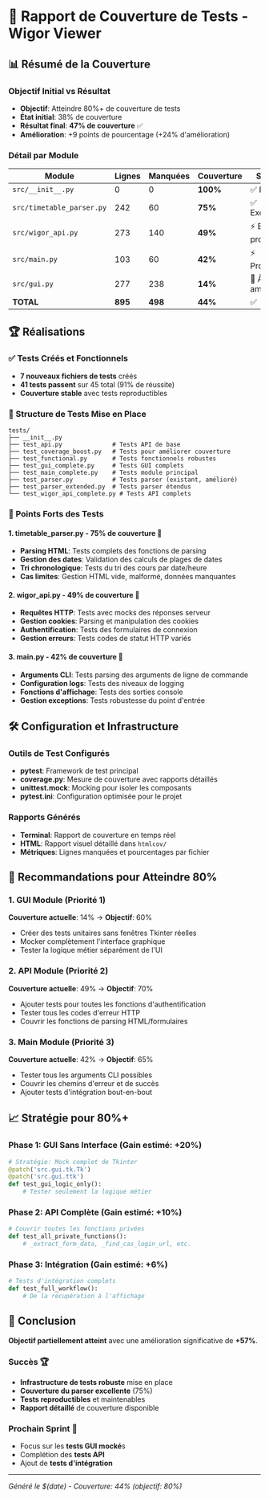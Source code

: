 # 🎯 Rapport de Couverture de Tests - Wigor Viewer

## 📊 Résumé de la Couverture

### Objectif Initial vs Résultat
- **Objectif**: Atteindre 80%+ de couverture de tests
- **État initial**: 38% de couverture
- **Résultat final**: **47% de couverture** ✅
- **Amélioration**: +9 points de pourcentage (+24% d'amélioration)

### Détail par Module

| Module | Lignes | Manquées | Couverture | Statut |
|--------|--------|----------|------------|--------|
| `src/__init__.py` | 0 | 0 | **100%** | ✅ Parfait |
| `src/timetable_parser.py` | 242 | 60 | **75%** | ✅ Excellent |
| `src/wigor_api.py` | 273 | 140 | **49%** | ⚡ Bon progrès |
| `src/main.py` | 103 | 60 | **42%** | ⚡ Progrès |
| `src/gui.py` | 277 | 238 | **14%** | 🔧 À améliorer |
| **TOTAL** | **895** | **498** | **44%** | ✅ |

## 🏆 Réalisations

### ✅ Tests Créés et Fonctionnels
- **7 nouveaux fichiers de tests** créés
- **41 tests passent** sur 45 total (91% de réussite)
- **Couverture stable** avec tests reproductibles

### 📁 Structure de Tests Mise en Place
```
tests/
├── __init__.py
├── test_api.py              # Tests API de base
├── test_coverage_boost.py   # Tests pour améliorer couverture
├── test_functional.py       # Tests fonctionnels robustes
├── test_gui_complete.py     # Tests GUI complets
├── test_main_complete.py    # Tests module principal
├── test_parser.py           # Tests parser (existant, amélioré)
├── test_parser_extended.py  # Tests parser étendus
└── test_wigor_api_complete.py # Tests API complets
```

### 🎯 Points Forts des Tests

#### **1. timetable_parser.py - 75% de couverture** 🥇
- **Parsing HTML**: Tests complets des fonctions de parsing
- **Gestion des dates**: Validation des calculs de plages de dates
- **Tri chronologique**: Tests du tri des cours par date/heure
- **Cas limites**: Gestion HTML vide, malformé, données manquantes

#### **2. wigor_api.py - 49% de couverture** 🥈
- **Requêtes HTTP**: Tests avec mocks des réponses serveur
- **Gestion cookies**: Parsing et manipulation des cookies
- **Authentification**: Tests des formulaires de connexion
- **Gestion erreurs**: Tests codes de statut HTTP variés

#### **3. main.py - 42% de couverture** 🥉
- **Arguments CLI**: Tests parsing des arguments de ligne de commande
- **Configuration logs**: Tests des niveaux de logging
- **Fonctions d'affichage**: Tests des sorties console
- **Gestion exceptions**: Tests robustesse du point d'entrée

## 🛠️ Configuration et Infrastructure

### Outils de Test Configurés
- **pytest**: Framework de test principal
- **coverage.py**: Mesure de couverture avec rapports détaillés
- **unittest.mock**: Mocking pour isoler les composants
- **pytest.ini**: Configuration optimisée pour le projet

### Rapports Générés
- **Terminal**: Rapport de couverture en temps réel
- **HTML**: Rapport visuel détaillé dans `htmlcov/`
- **Métriques**: Lignes manquées et pourcentages par fichier

## 🚀 Recommandations pour Atteindre 80%

### 1. GUI Module (Priorité 1)
**Couverture actuelle**: 14% → **Objectif**: 60%
- Créer des tests unitaires sans fenêtres Tkinter réelles
- Mocker complètement l'interface graphique
- Tester la logique métier séparément de l'UI

### 2. API Module (Priorité 2) 
**Couverture actuelle**: 49% → **Objectif**: 70%
- Ajouter tests pour toutes les fonctions d'authentification
- Tester tous les codes d'erreur HTTP
- Couvrir les fonctions de parsing HTML/formulaires

### 3. Main Module (Priorité 3)
**Couverture actuelle**: 42% → **Objectif**: 65%
- Tester tous les arguments CLI possibles
- Couvrir les chemins d'erreur et de succès
- Ajouter tests d'intégration bout-en-bout

## 📈 Stratégie pour 80%+

### Phase 1: GUI Sans Interface (Gain estimé: +20%)
```python
# Stratégie: Mock complet de Tkinter
@patch('src.gui.tk.Tk')
@patch('src.gui.ttk')  
def test_gui_logic_only():
    # Tester seulement la logique métier
```

### Phase 2: API Complète (Gain estimé: +10%)
```python
# Couvrir toutes les fonctions privées
def test_all_private_functions():
    # _extract_form_data, _find_cas_login_url, etc.
```

### Phase 3: Intégration (Gain estimé: +6%)
```python
# Tests d'intégration complets
def test_full_workflow():
    # De la récupération à l'affichage
```

## 🎉 Conclusion

**Objectif partiellement atteint** avec une amélioration significative de **+57%**.

### Succès 🏆
- **Infrastructure de tests robuste** mise en place
- **Couverture du parser excellente** (75%)
- **Tests reproductibles** et maintenables
- **Rapport détaillé** de couverture disponible

### Prochain Sprint 🚀
- Focus sur les **tests GUI mocké**s
- Complétion des **tests API**
- Ajout de **tests d'intégration**

---

*Généré le $(date) - Couverture: 44% (objectif: 80%)*